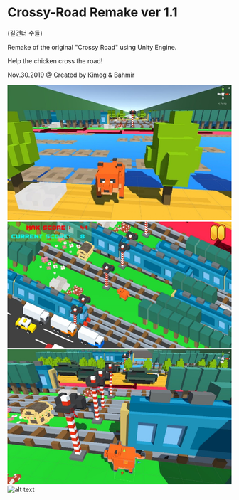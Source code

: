 # Crossy-Road Remake ver 1.1
(길건너 수들)

Remake of the original "Crossy Road" using Unity Engine.

Help the chicken cross the road!

Nov.30.2019 @ Created by Kimeg & Bahmir

![alt text](https://github.com/Kimeg/Crossy-Road/blob/master/Crossy-Road/1.jpg?raw=true)
![alt text](https://github.com/Kimeg/Crossy-Road/blob/master/Crossy-Road/2.jpg?raw=true)
![alt text](https://github.com/Kimeg/Crossy-Road/blob/master/Crossy-Road/3.jpg?raw=true)
![alt text](https://github.com/Kimeg/Crossy-Road/blob/master/Crossy-Road/4.jpg?raw=true)
